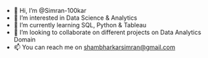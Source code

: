 - 👋 Hi, I’m @Simran-100kar
- 👀 I’m interested in Data Science & Analytics
- 🌱 I’m currently learning SQL, Python & Tableau
- 💞️ I’m looking to collaborate on different projects on Data Analytics Domain
- 📫 You can reach me on shambharkarsimran@gmail.com

